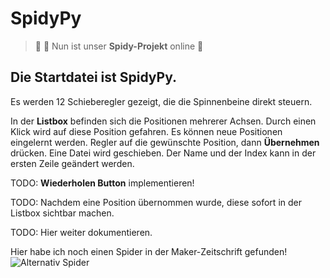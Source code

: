 # SpidyPy


>  :hammer: :date: Nun ist unser **Spidy-Projekt** online :hammer:

## Die Startdatei ist **SpidyPy**.
  Es werden 12 Schieberegler gezeigt, die die Spinnenbeine direkt steuern.
  
  In der **Listbox** befinden sich die Positionen mehrerer Achsen. Durch einen Klick wird auf diese Position gefahren.
  Es können neue Positionen eingelernt werden.
    Regler auf die gewünschte Position, dann **Übernehmen** drücken.
      Eine Datei wird geschieben. Der Name und der Index kann in der ersten Zeile geändert werden.
      
TODO: **Wiederholen Button** implementieren!

TODO: Nachdem eine Position übernommen wurde, diese sofort in der Listbox sichtbar machen.

TODO: Hier weiter dokumentieren.


Hier habe ich noch einen Spider in der Maker-Zeitschrift gefunden!
![Alternativ Spider](https://stat.heiseshop.de/media/static/Make/Newsletter/6_18/07_mf_Neu1.JPG)
